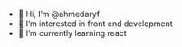 - 👋 Hi, I’m @ahmedaryf
- 👀 I’m interested in front end development
- 🌱 I’m currently learning react


<!---
ahmedaryf/ahmedaryf is a ✨ special ✨ repository because its `README.md` (this file) appears on your GitHub profile.
You can click the Preview link to take a look at your changes.
--->
